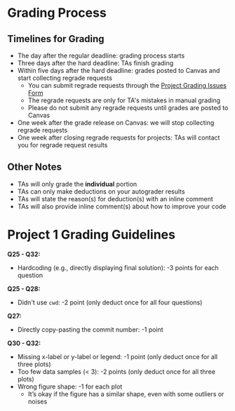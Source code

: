 # Grading Process

## Timelines for Grading 
* The day after the regular deadline: grading process starts
* Three days after the hard deadline: TAs finish grading
* Within five days after the hard deadline: grades posted to Canvas and start collecting regrade requests
    * You can submit regrade requests through the [Project Grading Issues Form](https://forms.gle/uSp7bjHWwjqhkeYV7) 
    * The regrade requests are only for TA's mistakes in manual grading 
    * Please do not submit any regrade requests until grades are posted to Canvas 
* One week after the grade release on Canvas: we will stop collecting regrade requests
* One week after closing regrade requests for projects: TAs will contact you for regrade request results

## Other Notes
* TAs will only grade the **individual** portion 
* TAs can only make deductions on your autograder results
* TAs will state the reason(s) for deduction(s) with an inline comment
* TAs will also provide inline comment(s) about how to improve your code

# Project 1 Grading Guidelines
**Q25 - Q32:**
* Hardcoding (e.g., directly displaying final solution): -3 points for each question

**Q25 - Q28:**
* Didn't use `cwd`: -2 point (only deduct once for all four questions)

**Q27:**
* Directly copy-pasting the commit number: -1 point

**Q30 - Q32:**
* Missing x-label or y-label or legend: -1 point (only deduct once for all three plots)
* Too few data samples (< 3): -2 points (only deduct once for all three plots)
* Wrong figure shape: -1 for each plot
    * It’s okay if the figure has a similar shape, even with some outliers or noises